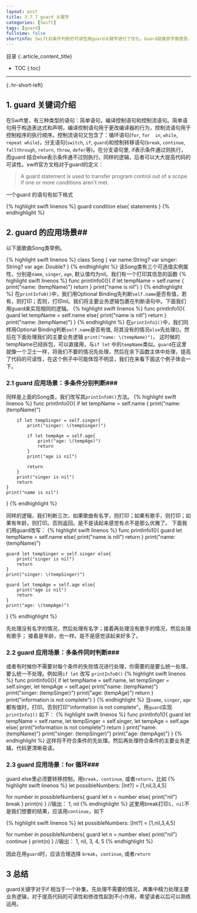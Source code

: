```yaml
---
layout: post
title: 3.7.7 guard 关键字
categories: [Swift]
tags: [guard]
fullview: false
shortinfo: Swift对条件判断的可读性用guard关键字进行了优化。Guard就像其字面意思，是一个卫士，当条件不通过时，先对其进行处理；当通过条件测试时，才对其进行正常的业务操作。
---
```

目录
{:.article_content_title}


* TOC
{:toc}

---
{:.hr-short-left}

## 1. guard 关键词介绍 ##
在Swift里，有三种类型的语句：简单语句，编译控制语句和控制流语句。简单语句用于构造表达式和声明，编译控制语句用于更改编译器的行为，控制流语句用于控制程序的执行顺序。控制流语句又包含了：循环语句(`for`, `for  in`, `while`, `repeat while`)，分支语句(`switch`, `if`, `guard`)和控制转移语句(`break`, `continue`, `fallthrough`, `return`, `throw`, `defer`等)。在分支语句里, if表示条件通过则执行，而guard 结合else表示条件通不过则执行。同样的逻辑，后者可以大大提高代码的可读性。swift官方文档对于guard的定义：

>A guard statement is used to transfer program control out of a scope if one or more conditions aren't met.

一个guard 的语句有如下格式

{% highlight swift linenos %}
guard condition else{
        statements
}
{% endhighlight %}

## 2. guard 的应用场景##
以下面歌曲Song类举例。

{% highlight swift linenos %}
class Song {
    var name:String?
    var singer: String?
    var age: Double?
}
{% endhighlight %}
该Song类有三个可选值实例属性，分别是`name`, `singer`, `age`, 默认值均为nil。我们有一个打印其信息的函数
{% highlight swift linenos %}
func printInfo0(){
    if let tempName = self.name {
        print("name: \(tempName)")
        return
    }
    print("name is nil")
}
{% endhighlight %}
在`printInfo0()`中，我们用Optional Binding先判断`self.name`是否有值，若有，则打印；否则，打印nil。我们将主要业务逻辑包裹在判断语句中。下面我们用guard来实现相同的逻辑。
{% highlight swift linenos %}
func printInfo1(){
    guard let tempName = self.name else{
        print("name is nill")
        return
    }
    print("name: \(tempName)")
}
{% endhighlight %}
在`printInfo1()`中，我们同样用Optional Binding判断`self.name`是否有值, 将其没有的情况`else`先处理()。然后在下面处理我们的主要业务逻辑 `print("name: \(tempName)")`， 这时候的tempName已经拆包，可以直接用，与`if let` 中的`tempName`类似。`guard`在这里就像一个卫士一样，将我们不要的情况先处理，然后在余下函数主体中处理，提高了代码的可读性，在这个例子中可能体现不明显，我们在来看下面这个例子体会一下。

### 2.1 guard 应用场景：多条件分别判断###
同样是上面的Song类，我们改写其`printInfo0()`方法。
{% highlight swift linenos %}
func printInfo0(){
    if let tempName = self.name {
        print("name: \(tempName)")

        if let tempSinger = self.singer{
            print("singer: \(tempSinger)")

            if let tempAge = self.age{
                print("age: \(tempAge)")
                return
            }
            print("age is nil")

            return
        }
        print("singer is nil")
        return
    }
    print("name is nil")
}
{% endhighlight %}

同样的逻辑，我们判断三次，如果歌曲有名字，则打印；如果有歌手，则打印；如果有年龄，则打印。否则返回。是不是读起来感觉有点不是那么优雅了。
下面我们用guard改写：
{% highlight swift linenos %}
func printInfo1(){
    guard let tempName = self.name else{
        print("name is nill")
        return
    }
    print("name: \(tempName)")

    guard let tempSinger = self.singer else{
        print("singer is nil")
        return
    }
    print("singer: \(tempSinger)")

    guard let tempAge = self.age else{
        print("age is nil")
        return
    }
    print("age: \(tempAge)")
}
{% endhighlight %}

先处理没有名字的情况，然后处理有名字；接着再处理没有歌手的情况，然后处理有歌手； 接着是年龄，也一样。是不是感觉读起来好多了。

### 2.2 guard 应用场景：多条件同时判断###
或者有时候你不需要对每个条件的失败情况进行处理，你需要的是要么统一处理，要么统一不处理。例如用`if let` 改写 `printInfo0()`
{% highlight swift linenos %}
func printInfo0(){
    if let tempName = self.name,
       let tempSinger = self.singer,
       let tempAge = self.age{
       print("name: \(tempName)")
       print("singer: \(tempSinger)")
       print("age: \(tempAge)")
       return
    }
    print("information is not complete")
}
{% endhighlight %}
当`name`, `singer`, `age` 都有值时，打印。否则打印"information is not complete"。用`guard`实现 `printInfo1()` 如下：
{% highlight swift linenos %}
func printInfo1(){
    guard let tempName = self.name,
          let tempSinger = self.singer,
          let tempAge = self.age else{
        print("information is not complete")
        return
    }
    print("name: \(tempName)")
    print("singer: \(tempSinger)")
    print("age: \(tempAge)")
}
{% endhighlight %}
这样将不符合条件的先处理。然后再处理符合条件的主要业务逻辑，代码更清晰易读。

### 2.3 guard 应用场景：for 循环###
guard else里必须要转移控制，用`break`，`continue`, 或者`return`，比如
{% highlight swift linenos %}
let possibleNumbers: [Int?] = [1,nil,3,4,5]

for number in possibleNumbers{
    guard let n = number else{
        print("nil")
        break
    }
    print(n)
}
//输出： 1, nil
{% endhighlight %}
这里用break打印`1, nil`不是我们想要的结果，应该用`continue`，如下

{% highlight swift linenos %}
let possibleNumbers: [Int?] = [1,nil,3,4,5]

for number in possibleNumbers{
    guard let n = number else{
        print("nil")
        continue
    }
    print(n)
}
//输出： 1, nil, 3, 4, 5
{% endhighlight %}

因此在用`guard`时，应该合理选择 `break`，`continue`, 或者`return`


## 3 总结 ##
guard关键字对于if 相当于一个补集，先处理不需要的情况，再集中精力处理主要业务逻辑，对于提高代码的可读性和修改性起到不小作用，希望读者以后可以熟练运用。
